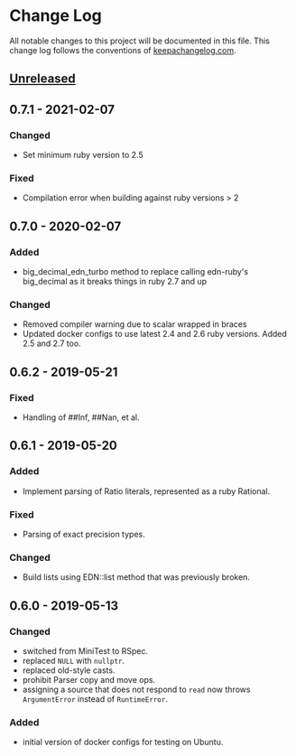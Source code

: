 # Change Log
All notable changes to this project will be documented in this file. This change log follows the conventions of [keepachangelog.com](http://keepachangelog.com/).

## [Unreleased]



## 0.7.1 - 2021-02-07
### Changed
- Set minimum ruby version to 2.5

### Fixed
- Compilation error when building against ruby versions > 2

## 0.7.0 - 2020-02-07
### Added
- big_decimal_edn_turbo method to replace calling edn-ruby's
  big_decimal as it breaks things in ruby 2.7 and up

### Changed
- Removed compiler warning due to scalar wrapped in braces
- Updated docker configs to use latest 2.4 and 2.6 ruby
  versions. Added 2.5 and 2.7 too.

## 0.6.2 - 2019-05-21
### Fixed
- Handling of ##Inf, ##Nan, et al.

## 0.6.1 - 2019-05-20
### Added
- Implement parsing of Ratio literals, represented as a ruby Rational.

### Fixed
- Parsing of exact precision types.

### Changed
- Build lists using EDN::list method that was previously broken.


## 0.6.0 - 2019-05-13
### Changed
- switched from MiniTest to RSpec.
- replaced `NULL` with `nullptr`.
- replaced old-style casts.
- prohibit Parser copy and move ops.
- assigning a source that does not respond to `read` now throws
  `ArgumentError` instead of `RuntimeError`.

### Added
- initial version of docker configs for testing on Ubuntu.

[Unreleased]: https://github.com/edporras/edn_turbo/-/compare/0.7.0...main
[0.7.0]: https://github.com/edporras/edn_turbo/-/compare/0.6.2...0.7.0
[0.6.2]: https://github.com/edporras/edn_turbo/-/compare/0.6.1...0.6.2
[0.6.1]: https://github.com/edporras/edn_turbo/-/compare/0.6.0...0.6.1
[0.6.0]: https://github.com/edporras/edn_turbo/-/compare/0.5.7...0.6.0
